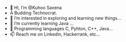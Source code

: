 - 👋 Hi, I’m @Kuhoo Saxena
- A Budding Technocrat.
- 👀 I’m interested in exploring and learning new things...
- 🌱 I’m currently learning Java ...
- 💞️ Programming languages C, Pyhton, C++, Java...
- 📫 Reach me on Linkedin, Hackerrank, etc...

<!---
SaxenaKuhoo/SaxenaKuhoo is a ✨ special ✨ repository because its `README.md` (this file) appears on your GitHub profile.
You can click the Preview link to take a look at your changes.
--->
